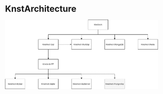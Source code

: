 # KnstArchitecture
![KnstArchitecture](https://raw.githubusercontent.com/d0972058277/KnstArchitecture/3.1.1/images/KnstArch.png)